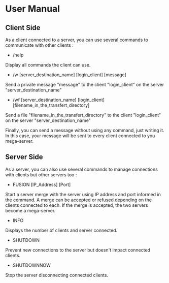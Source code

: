 # User Manual

## Client Side
As a client connected to a server, you can use several commands to communicate with other clients :

- /help

Display all commands the client can use.

- /w [server_destination_name] [login_client] [message]

Send a private message "message" to the client "login_client" on the server "server_destination_name"

- /wf [server_destination_name] [login_client] [filename_in_the_transfert_directory]

Send a file "filename_in_the_transfert_directory" to the client "login_client" on the server "server_destination_name"

Finally, you can send a message without using any command, just writing it. In this case, your message will be sent to every client connected to you mega-server.

## Server Side
As a server, you can also use several commands to manage connections with clients but other servers too :

- FUSION [IP_Address] [Port]

Start a server merge with the server using IP address and port informed in the command.
A merge can be accepted or refused depending on the clients connected to each.
If the merge is accepted, the two servers become a mega-server.

- INFO

Displays the number of clients and server connected.

- SHUTDOWN

Prevent new connections to the server but doesn't impact connected clients.

- SHUTDOWNNOW

Stop the server disconnecting connected clients.